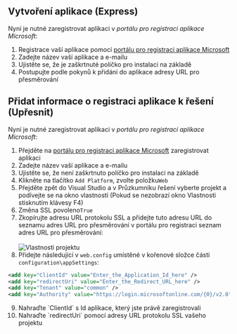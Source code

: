 
## <a name="create-an-application-express"></a>Vytvoření aplikace (Express)
Nyní je nutné zaregistrovat aplikaci v *portálu pro registraci aplikace Microsoft*:
1. Registrace vaší aplikace pomocí [portálu pro registraci aplikace Microsoft](https://apps.dev.microsoft.com/portal/register-app?appType=serverSideWebApp&appTech=aspNetWebAppOwin&step=configure)
2.  Zadejte název vaší aplikace a e-mailu
3.  Ujistěte se, že je zaškrtnuté políčko pro instalaci na základě
4.  Postupujte podle pokynů k přidání do aplikace adresy URL pro přesměrování

## <a name="add-your-application-registration-information-to-your-solution-advanced"></a>Přidat informace o registraci aplikace k řešení (Upřesnit)
Nyní je nutné zaregistrovat aplikaci v *portálu pro registraci aplikace Microsoft*:
1. Přejděte na [portálu pro registraci aplikace Microsoft](https://apps.dev.microsoft.com/portal/register-app) zaregistrovat aplikaci
2. Zadejte název vaší aplikace a e-mailu 
3.  Ujistěte se, že není zaškrtnuto políčko pro instalaci na základě
4.  Klikněte na tlačítko `Add Platform`, zvolte položku`Web`
5.  Přejděte zpět do Visual Studio a v Průzkumníku řešení vyberte projekt a podívejte se na okno vlastností (Pokud se nezobrazí okno Vlastnosti stisknutím klávesy F4)
6.  Změna SSL povoleno`True`
7.  Zkopírujte adresu URL protokolu SSL a přidejte tuto adresu URL do seznamu adres URL pro přesměrování v portálu pro registraci seznam adres URL pro přesměrování:<br/><br/>![Vlastnosti projektu](media/active-directory-develop-guidedsetup-aspnetwebapp-configure/vsprojectproperties.png)<br />
8.  Přidejte následující v `web.config` umístěné v kořenové složce části `configuration\appSettings`:

```xml
<add key="ClientId" value="Enter_the_Application_Id_here" />
<add key="redirectUri" value="Enter_the_Redirect_URL_here" />
<add key="Tenant" value="common" />
<add key="Authority" value="https://login.microsoftonline.com/{0}/v2.0" /> 
```
<!-- Workaround for Docs conversion bug -->
<ol start="9">
<li>
Nahraďte `ClientId` s Id aplikace, který jste právě zaregistrovali
</li>
<li>
Nahraďte `redirectUri` pomocí adresy URL protokolu SSL vašeho projektu
</li>
</ol>
<!-- End Docs -->
